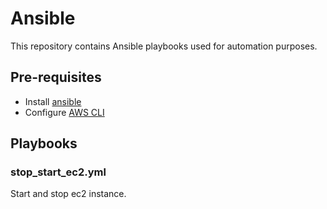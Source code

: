 # Ansible

This repository contains Ansible playbooks used for automation purposes.

## Pre-requisites

* Install [ansible](https://docs.ansible.com/ansible/latest/installation_guide/intro_installation.html)
* Configure [AWS CLI](https://docs.aws.amazon.com/cli/latest/userguide/cli-configure-quickstart.html)

## Playbooks

### stop_start_ec2.yml

Start and stop ec2 instance.